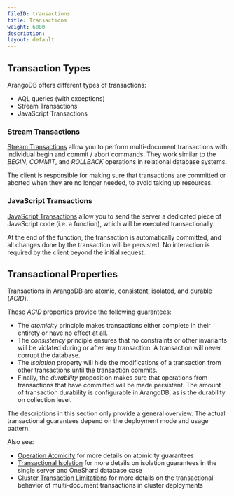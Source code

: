 ```yaml
---
fileID: transactions
title: Transactions
weight: 6000
description: 
layout: default
---
```

## Transaction Types

ArangoDB offers different types of transactions:

- AQL queries (with exceptions)
- Stream Transactions
- JavaScript Transactions

<!-- TODO
### AQL Queries

read own writes (UPSERT?), intermediate commits
-->

### Stream Transactions

[Stream Transactions](transactions-stream-transactions) allow you to perform
multi-document transactions with individual begin and commit / abort commands.
They work similar to the *BEGIN*, *COMMIT*, and *ROLLBACK* operations in
relational database systems.

The client is responsible for making sure that transactions are committed or
aborted when they are no longer needed, to avoid taking up resources.

###  JavaScript Transactions

[JavaScript Transactions](transactions-javascript-transactions) allow you
to send the server a dedicated piece of JavaScript code (i.e. a function), which
will be executed transactionally.

At the end of the function, the transaction is automatically committed, and all
changes done by the transaction will be persisted. No interaction is required by 
the client beyond the initial request.

## Transactional Properties

Transactions in ArangoDB are atomic, consistent, isolated, and durable (*ACID*).

These *ACID* properties provide the following guarantees:

- The *atomicity* principle makes transactions either complete in their
  entirety or have no effect at all.
- The *consistency* principle ensures that no constraints or other invariants
  will be violated during or after any transaction. A transaction will never
  corrupt the database.
- The *isolation* property will hide the modifications of a transaction from
  other transactions until the transaction commits. 
- Finally, the *durability* proposition makes sure that operations from 
  transactions that have committed will be made persistent. The amount of
  transaction durability is configurable in ArangoDB, as is the durability
  on collection level. 

The descriptions in this section only provide a general overview. The actual
transactional guarantees depend on the deployment mode and usage pattern.

Also see:
- [Operation Atomicity](../modeling-data/data-modeling-operational-factors#operation-atomicity) for more details on atomicity guarantees
- [Transactional Isolation](../modeling-data/data-modeling-operational-factors#transactional-isolation) for more details on isolation guarantees in the single server
  and OneShard database case
- [Cluster Transaction Limitations](transactions-limitations#in-clusters)
  for more details on the transactional behavior of multi-document transactions in
  cluster deployments
